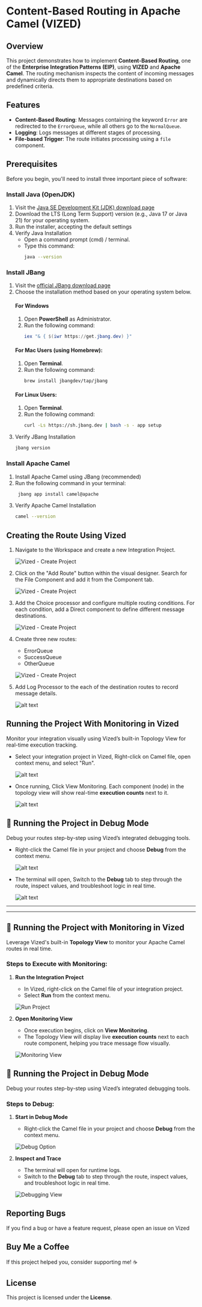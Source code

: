 # Content-Based Routing in Apache Camel (VIZED)

## Overview

This project demonstrates how to implement **Content-Based Routing**, one of the **Enterprise Integration Patterns (EIP)**, using **VIZED** and **Apache Camel**. The routing mechanism inspects the content of incoming messages and dynamically directs them to appropriate destinations based on predefined criteria.

<!-- This route will be developed using **Vized**, a no-code platform that simplifies the creation of Apache Camel routes. -->

## Features

- **Content-Based Routing**: Messages containing the keyword `Error` are redirected to the `ErrorQueue`, while all others go to the `NormalQueue`.
- **Logging**: Logs messages at different stages of processing.
- **File-based Trigger**: The route initiates processing using a `file` component.

## Prerequisites

Before you begin, you'll need to install three important piece of software:

### Install Java (OpenJDK)

1. Visit the [Java SE Development Kit (JDK) download page](https://adoptium.net/)
2. Download the LTS (Long Term Support) version (e.g., Java 17 or Java 21) for your operating system.
3. Run the installer, accepting the default settings
4. Verify Java Installation
    - Open a command prompt (cmd) / terminal.
    - Type this command:
      ```bash
      java --version
      ```

### Install JBang

<!-- JBang is a tool that lets you run Java applications easily from the command line. It's especially useful for running Apache Camel via the Camel CLI. -->

1. Visit the [official JBang download page](https://jbang.dev/download)
2. Choose the installation method based on your operating system below.
      #### For Windows
      1. Open **PowerShell** as Administrator.
      2. Run the following command:
          ```powershell
          iex "& { $(iwr https://get.jbang.dev) }" 
          ```
      #### For Mac Users (using Homebrew):
      1. Open **Terminal**.
      2. Run the following command:
          ```bash
          brew install jbangdev/tap/jbang
          ```
      #### For Linux Users:
      1. Open **Terminal**.
      2. Run the following command:
          ```bash
          curl -Ls https://sh.jbang.dev | bash -s - app setup
          ```
3. Verify JBang Installation
    ```bash
    jbang version
    ```

### Install Apache Camel
1. Install Apache Camel using JBang (recommended)
2. Run the following command in your terminal:
   ```bash
    jbang app install camel@apache
    ```
3. Verify Apache Camel Installation
    ```bash
    camel --version
    ```

## Creating the Route Using Vized
1. Navigate to the Workspace and create a new Integration Project.

    ![Vized - Create Project](/EIP/ContentBasedRouter/assets/CreateIntegrationProject.gif)

2. Click on the "Add Route" button within the visual designer. Search for the File Component and add it from the Component tab.

    ![Vized - Create Project](/EIP/ContentBasedRouter/assets/AddFileComponent.gif)

4. Add the Choice processor and configure multiple routing conditions. For each condition, add a Direct component to define different message destinations.

    ![Vized - Create Project](/EIP/ContentBasedRouter/assets/ChoiceComponent.gif)

6. Create three new routes:

    - ErrorQueue
    - SuccessQueue
    - OtherQueue

    ![Vized - Create Project](/EIP/ContentBasedRouter/assets/AddDirectComponent.gif)

7. Add Log Processor to the each of the destination routes to record message details.

    ![alt text](/EIP/ContentBasedRouter/assets/image.png)


## Running the Project With Monitoring in Vized

Monitor your integration visually using Vized’s built-in Topology View for real-time execution tracking.

- Select your integration project in Vized, Right-click on Camel file, open context menu, and select "Run".

    ![alt text](/EIP/ContentBasedRouter/assets/run.png)

- Once running, Click View Monitoring. Each component (node) in the topology view will show real-time **execution counts** next to it.
    
    ![alt text](/EIP/ContentBasedRouter/assets/RunWithMonitoring.gif)


## 🐞 Running the Project in Debug Mode

Debug your routes step-by-step using Vized’s integrated debugging tools.

- Right-click the Camel file in your project and choose **Debug** from the context menu.

    ![alt text](/EIP/ContentBasedRouter/assets/debug.png)

- The terminal will open, Switch to the **Debug** tab to step through the route, inspect values, and troubleshoot logic in real time.
    
    ![alt text](/EIP/ContentBasedRouter/assets/RunWithDebug.gif)




<hr/>
<hr/>


## 🚀 Running the Project with Monitoring in Vized

Leverage Vized's built-in **Topology View** to monitor your Apache Camel routes in real time.

### Steps to Execute with Monitoring:

1. **Run the Integration Project**
   - In Vized, right-click on the Camel file of your integration project.
   - Select **Run** from the context menu.
   
   ![Run Project](/EIP/ContentBasedRouter/assets/run.png)

2. **Open Monitoring View**
   - Once execution begins, click on **View Monitoring**.
   - The Topology View will display live **execution counts** next to each route component, helping you trace message flow visually.
   
   ![Monitoring View](/EIP/ContentBasedRouter/assets/RunWithMonitoring.gif)


## 🐞 Running the Project in Debug Mode

Debug your routes step-by-step using Vized’s integrated debugging tools.

### Steps to Debug:

1. **Start in Debug Mode**
   - Right-click the Camel file in your project and choose **Debug** from the context menu.
   
   ![Debug Option](/EIP/ContentBasedRouter/assets/debug.png)

2. **Inspect and Trace**
   - The terminal will open for runtime logs.
   - Switch to the **Debug** tab to step through the route, inspect values, and troubleshoot logic in real time.
   
   ![Debugging View](/EIP/ContentBasedRouter/assets/RunWithDebug.gif)








<!-- ## Customization

- Modify the `setBody` expression to change message content dynamically.
- Add more conditions under `choice` for additional routing logic.
- Integrate with external queues like **Kafka**, **RabbitMQ**, or **ActiveMQ**. -->

## Reporting Bugs

If you find a bug or have a feature request, please open an issue on Vized
<!-- (https://github.com/YOUR_GITHUB_REPO/issues). -->

## Buy Me a Coffee

If this project helped you, consider supporting me! ☕


## License

This project is licensed under the **License**. 
<!-- See the [LICENSE](LICENSE) file for details. -->

<!-- ## Contributing

1. Fork the repository.
2. Create a new branch (`feature-branch-name`).
3. Commit your changes.
4. Push to your fork.
5. Create a Pull Request. -->

<!-- 
### 📌 Follow me for more Apache Camel content! -->
